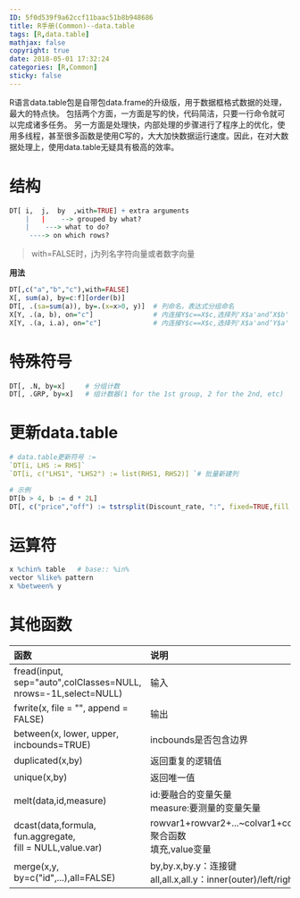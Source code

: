 ```yaml
---
ID: 5f0d539f9a62ccf11baac51b8b948686
title: R手册(Common)--data.table
tags: [R,data.table]
mathjax: false
copyright: true
date: 2018-05-01 17:32:24
categories: [R,Common]
sticky: false
---
```

R语言data.table包是自带包data.frame的升级版，用于数据框格式数据的处理，最大的特点快。
包括两个方面，一方面是写的快，代码简洁，只要一行命令就可以完成诸多任务。
另一方面是处理快，内部处理的步骤进行了程序上的优化，使用多线程，甚至很多函数是使用C写的，大大加快数据运行速度。因此，在对大数据处理上，使用data.table无疑具有极高的效率。

<!-- more -->

# 结构

```r
DT[ i,  j,  by  ,with=TRUE] + extra arguments
    |   |    --> grouped by what?
    |    ---> what to do?
     ----> on which rows?
```
> with=FALSE时，j为列名字符向量或者数字向量

**用法**

```R
DT[,c("a","b","c"),with=FALSE]
X[, sum(a), by=c:f][order(b)]
DT[, .(sa=sum(a)), by=.(x=x>0, y)]  # 列命名，表达式分组命名
X[Y, .(a, b), on="c"]               # 内连接Y$c==X$c,选择列'X$a'and‘X$b'
X[Y, .(a, i.a), on="c"]             # 内连接Y$c==X$c,选择列'X$a'and‘Y$a'
```

# 特殊符号

```R
DT[, .N, by=x]     # 分组计数
DT[, .GRP, by=x]   # 组计数器(1 for the 1st group, 2 for the 2nd, etc)
```

# 更新data.table

```R
# data.table更新符号 :=
`DT[i, LHS := RHS]`
`DT[i, c("LHS1", "LHS2") := list(RHS1, RHS2)] `# 批量新建列

# 示例
DT[b > 4, b := d * 2L]
DT[, c("price","off") := tstrsplit(Discount_rate, ":", fixed=TRUE,fill = NA)]
```

# 运算符

```R
x %chin% table   # base:: %in%
vector %like% pattern
x %between% y
```

# 其他函数

函数|说明
:---|:---
fread(input, sep="auto",colClasses=NULL, nrows=-1L,select=NULL) |输入
fwrite(x, file = "", append = FALSE)|输出
between(x, lower, upper, incbounds=TRUE)|incbounds是否包含边界
duplicated(x,by)|返回重复的逻辑值
unique(x,by)|返回唯一值
melt(data,id,measure) |id:要融合的变量矢量<br>measure:要测量的变量矢量
dcast(data,formula,<br>fun.aggregate,<br>fill = NULL,value.var)|rowvar1+rowvar2+...~colvar1+colvar2+..<br>聚合函数<br>填充,value变量
merge(x,y, by=c("id",...),all=FALSE)|by,by.x,by.y：连接键<br>all,all.x,all.y：inner(outer)/left/right join



